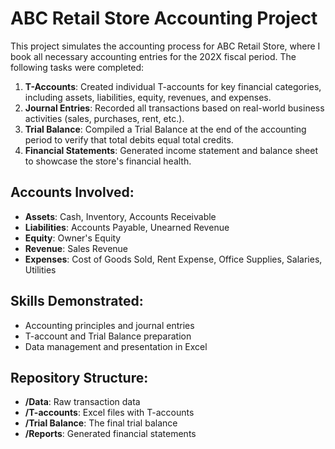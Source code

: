# ABC Retail Store Accounting Project

This project simulates the accounting process for ABC Retail Store, where I book all necessary accounting entries for the 202X fiscal period. The following tasks were completed:

1. **T-Accounts**: Created individual T-accounts for key financial categories, including assets, liabilities, equity, revenues, and expenses.
2. **Journal Entries**: Recorded all transactions based on real-world business activities (sales, purchases, rent, etc.).
3. **Trial Balance**: Compiled a Trial Balance at the end of the accounting period to verify that total debits equal total credits.
4. **Financial Statements**: Generated income statement and balance sheet to showcase the store's financial health.

## Accounts Involved:
- **Assets**: Cash, Inventory, Accounts Receivable
- **Liabilities**: Accounts Payable, Unearned Revenue
- **Equity**: Owner's Equity
- **Revenue**: Sales Revenue
- **Expenses**: Cost of Goods Sold, Rent Expense, Office Supplies, Salaries, Utilities

## Skills Demonstrated:
- Accounting principles and journal entries
- T-account and Trial Balance preparation
- Data management and presentation in Excel

## Repository Structure:
- **/Data**: Raw transaction data
- **/T-accounts**: Excel files with T-accounts
- **/Trial Balance**: The final trial balance
- **/Reports**: Generated financial statements
